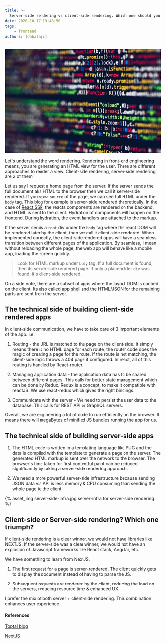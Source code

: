 ```yaml
---
title: >-
  Server-side rendering vs client-side rendering. Which one should you choose?
date: 2020-10-17 19:48:50
tags:
    - frontend
authors: [dhbalaji]
---
```


![JS bundles client-side rendering](./assets/client-side-rendered.jpg)

Let's understand the word rendering. Rendering in front-end engineering means, you are generating an HTML view for the user. There are different approaches to render a view. Client-side rendering, server-side rendering are 2 of them

Let us say I request a home page from the server. If the server sends the full document aka HTML to the browser then we call it server-side rendered. If you `view source` of the page, we can see full HTML under the `body` tag. This blog for example is server-side rendered theoretically. In the case of [React SSR](https://reactjs.org/docs/react-dom-server.html), the reacts components are rendered on the backend, and HTML is sent to the client. Hydration of components will happen on the frontend. During hydration, the event handlers are attached to the markup.


If the server sends a `root` div under the `body` tag where the react DOM will be rendered later by the client, then we call it client-side rendered. When implemented correctly, the client-side rendered apps will have a seamless transition between different pages of the application. By seamless, I mean without reloading the whole page, the web app will behave like a mobile app, loading the screen quickly.

> Look for HTML markup under `body` tag. If a full document is found, then its server-side rendered page. If only a placeholder `div` was found, it's client-side rendered.

On a side note, there are a subset of apps where the layout DOM is cached on the client. Its also called [app shell](https://medium.com/google-developers/instant-loading-web-apps-with-an-application-shell-architecture-7c0c2f10c73) and the HTML/JSON for the remaining parts are sent from the server.

## The technical side of building client-side rendered apps

In client-side communication, we have to take care of 3 important elements of the app. i.e.

1. Routing - the URL is matched to the page on the client-side. It simply means there is no HTML page for each route, the router code does the magic of creating a page for the route. If the route is not matching, the client-side logic throws a 404 page if configured. In react, all of this routing is handled by React-router.

2. Managing application data - the application data has to be shared between different pages. This calls for better state management which can be done by Redux. Redux is a concept, to make it compatible with reactJS. We use react-redux which gives the right bindings.

3. Communicate with the server - We need to persist the user data to the database. This calls for REST API or GraphQL servers.

Overall, we are engineering a lot of code to run efficiently on the browser. It means there will megaBytes of minified JS bundles running the app for us.



## The technical side of building server-side apps

1. The HTML code is written in a templating language like PUG and the data is compiled with the template to generate a page on the server. The generated HTML markup is sent over the network to the browser. The browser's time taken for first contentful paint can be reduced significantly by taking a server-side rendering approach.

2. We need a more powerful server-side infrastructure because sending JSON data via API is less memory & CPU consuming than sending the whole page to the client

{% asset_img server-side-infra.jpg server-infra for server-side rendering %}

## Client-side or Server-side rendering? Which one triumph?

If client-side rendering is a clear winner, we would not have libraries like NEXTJS. If the server-side was a clear winner, we would not have an explosion of Javascript frameworks like React stack, Angular, etc.

We have something to learn from NextJS.

1. The first request for a page is server-rendered. The client quickly gets to display the document instead of having to parse the JS.

2. Subsequent requests are rendered by the client, reducing the load on the servers, reducing resource time & enhanced UX. 

I prefer the mix of both server + client-side rendering. This combination enhances user experience.

#### References

[Toptal blog](https://www.toptal.com/front-end/client-side-vs-server-side-pre-rendering)

[NextJS](https://nextjs.org/)
